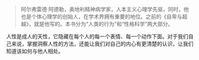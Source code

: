 > 阿尔弗雷德·阿德勒，奥地利精神病学家，人本主义心理学先驱，同时，他也是个体心理学的创始人，在学术界拥有重要的地位。之前的《自卑与超越》，就是他写的。本书分为“人类的行为”和“性格科学”两大部分。

人性是成人的天性，它隐藏在每个人的每一个表情、每一个动作下面。对于我们自己来说，掌握洞察人性的方法，还能让我们对自己的内心有更清楚的认识，让我们知道该如何与他人相处。